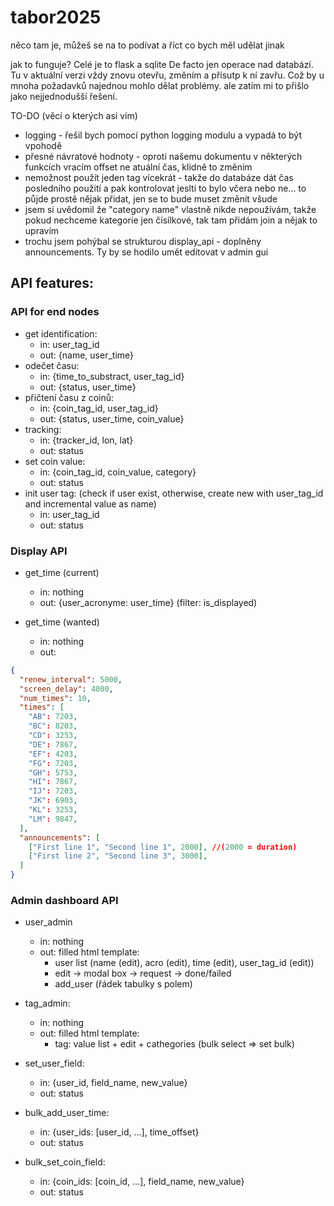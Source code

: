 # tabor2025

něco tam je, můžeš se na to podívat a říct co bych měl udělat jinak

jak to funguje?
Celé je to flask a sqlite
De facto jen operace nad databází.
Tu v aktuální verzi vždy znovu otevřu, změním a přísutp k ní zavřu. Což by u mnoha požadavků najednou mohlo dělat problémy. ale zatím mi to přišlo jako nejjednodušší řešení. 



TO-DO (věcí o kterých asi vím)
- logging - řešil bych pomocí python logging modulu a vypadá to být vpohodě
- přesné návratové hodnoty - oproti našemu dokumentu v některých funkcích vracím offset ne atuální čas, klidně to změním
- nemožnost použít jeden tag vícekrát - takže do databáze dát čas posledního použití a pak kontrolovat jeslti to bylo včera nebo ne... to půjde prostě nějak přidat, jen se to bude muset změnit všude
- jsem si uvědomil že "category name" vlastně nikde nepoužívám, takže pokud nechceme kategorie jen čísílkové, tak tam přidám join a nějak to upravím
- trochu jsem pohýbal se strukturou display_api - doplněny announcements. Ty by se hodilo umět editovat v admin gui

## API features:
### API for end nodes
- get identification:
    - in: user_tag_id
    - out: {name, user_time}
- odečet času:
    - in: {time_to_substract, user_tag_id}
    - out: {status, user_time}
- přičtení času z coinů:
    - in: {coin_tag_id, user_tag_id}
    - out: {status, user_time, coin_value}
- tracking:
    - in: {tracker_id, lon, lat}
    - out: status
- set coin value:
    - in: {coin_tag_id, coin_value, category}
    - out: status
- init user tag: (check if user exist, otherwise, create new with user_tag_id and incremental value as name)
    - in: user_tag_id
    - out: status

### Display API
- get_time (current)
    - in: nothing
    - out: {user_acronyme: user_time} (filter: is_displayed)
    
- get_time (wanted)
	- in: nothing
	- out:
```json
{
  "renew_interval": 5000,
  "screen_delay": 4000,
  "num_times": 10,
  "times": [
    "AB": 7203,
    "BC": 8203,
    "CD": 3253,
    "DE": 7867,
    "EF": 4203,
    "FG": 7203,
    "GH": 5753,
    "HI": 7867,
    "IJ": 7203,
    "JK": 6903,
    "KL": 3253,
    "LM": 9847,
  ],
  "announcements": [
    ["First line 1", "Second line 1", 2000], //(2000 = duration)
    ["First line 2", "Second line 3", 3000],
  ]
}
```

### Admin dashboard API
- user_admin
    - in: nothing
    - out: filled html template:
        - user list (name (edit), acro (edit), time (edit), user_tag_id (edit))
        - edit -> modal box -> request -> done/failed
        - add_user (řádek tabulky s polem)
- tag_admin:
    - in: nothing
    - out: filled html template:
        - tag: value list + edit + cathegories (bulk select => set bulk)

- set_user_field:
    - in: {user_id, field_name, new_value}
    - out: status

- bulk_add_user_time:
    - in: {user_ids: [user_id, ...], time_offset}
    - out: status

- bulk_set_coin_field:
    - in: {coin_ids: [coin_id, ...], field_name, new_value}
    - out: status

